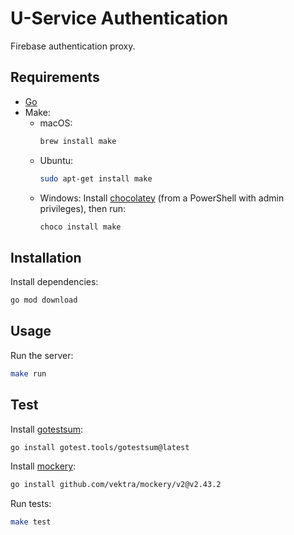 # U-Service Authentication

Firebase authentication proxy.

## Requirements

- [Go](https://go.dev/doc/install)
- Make:
  - macOS: 
    ```bash
    brew install make
    ```
  - Ubuntu:
    ```bash
    sudo apt-get install make
    ```
  - Windows: Install [chocolatey](https://chocolatey.org/install) (from a PowerShell with admin privileges), then run:
    ```bash
    choco install make
    ```

## Installation

Install dependencies:

```bash
go mod download
```

## Usage

Run the server:

```bash
make run
```

## Test

Install [gotestsum](https://github.com/gotestyourself/gotestsum):

```bash
go install gotest.tools/gotestsum@latest
```

Install [mockery](https://vektra.github.io/mockery/latest/installation/):

```bash
go install github.com/vektra/mockery/v2@v2.43.2
```

Run tests:

```bash
make test
```
